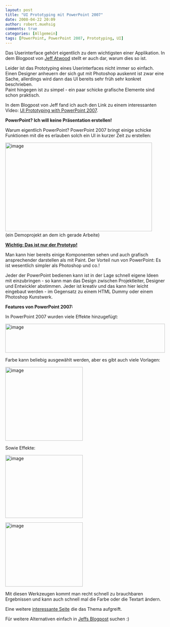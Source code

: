 ```yaml
---
layout: post
title: "UI Prototyping mit PowerPoint 2007"
date: 2008-04-22 20:09
author: robert.muehsig
comments: true
categories: [Allgemein]
tags: [PowerPoint, PowerPoint 2007, Prototyping, UI]
---
```

<p>Das Userinterface gehört eigentlich zu dem wichtigsten einer Applikation. In dem Blogpost von <a href="http://www.codinghorror.com/blog/archives/001091.html">Jeff Atwood</a> stellt er auch dar, warum dies so ist.</p> <p>Leider ist das Prototyping eines Userinterfaces nicht immer so einfach. Einen Designer anheuern der sich gut mit Photoshop auskennt ist zwar eine Sache, allerdings wird dann das UI bereits sehr früh sehr konkret beschrieben. <br>Paint hingegen ist zu simpel - ein paar schicke grafische Elemente sind schon praktisch.</p> <p>In dem Blogpost von Jeff fand ich auch den Link zu einem interessanten Video: <a href="http://www.microsoft.com/expression/events-training/globalevent/player/Default.html?South-Korea_Manuel-Clement_Keynote_Wireframe-Prototyping-Using-PowerPoint-2007=Manuel_Clement=Wireframe-Prototyping_Using_PowerPoint_2007">UI Prototyping with PowerPoint 2007</a>.</p> <p><strong>PowerPoint? Ich will keine Präsentation erstellen!</strong></p> <p>Warum eigentlich PowerPoint? PowerPoint 2007 bringt einige schicke Funktionen mit die es erlauben solch ein UI in kurzer Zeit zu erstellen:</p> <p><a href="{{BASE_PATH}}/assets/wp-images/image392.png"><img style="border-right: 0px; border-top: 0px; border-left: 0px; border-bottom: 0px" height="279" alt="image" src="{{BASE_PATH}}/assets/wp-images/image-thumb371.png" width="462" border="0"></a>&nbsp; <br>(ein Demoprojekt an dem ich gerade Arbeite)</p> <p><strong><u>Wichtig: Das ist nur der Prototyp!</u></strong></p> <p>Man kann hier bereits einige Komponenten sehen und auch grafisch ansprechender darstellen als mit Paint. Der Vorteil nun von PowerPoint: Es ist wesentlich simpler als Photoshop und co.!</p> <p>Jeder der PowerPoint bedienen kann ist in der Lage schnell eigene Ideen mit einzubringen - so kann man das Design zwischen Projektleiter, Designer und Entwickler abstimmen. Jeder ist kreativ und das kann hier leicht eingebaut werden - im Gegensatz zu einem HTML Dummy oder einem Photoshop Kunstwerk.</p> <p><strong>Features von PowerPoint 2007:</strong></p> <p>In PowerPoint 2007 wurden viele Effekte hinzugefügt:</p> <p><a href="{{BASE_PATH}}/assets/wp-images/image393.png"><img style="border-right: 0px; border-top: 0px; border-left: 0px; border-bottom: 0px" height="91" alt="image" src="{{BASE_PATH}}/assets/wp-images/image-thumb372.png" width="503" border="0"></a> </p> <p>Farbe kann beliebig ausgewählt werden, aber es gibt auch viele Vorlagen:</p> <p><a href="{{BASE_PATH}}/assets/wp-images/image394.png"><img style="border-right: 0px; border-top: 0px; border-left: 0px; border-bottom: 0px" height="232" alt="image" src="{{BASE_PATH}}/assets/wp-images/image-thumb373.png" width="244" border="0"></a> </p> <p>Sowie Effekte:</p> <p><a href="{{BASE_PATH}}/assets/wp-images/image395.png"><img style="border-right: 0px; border-top: 0px; border-left: 0px; border-bottom: 0px" height="198" alt="image" src="{{BASE_PATH}}/assets/wp-images/image-thumb374.png" width="244" border="0"></a> </p> <p><a href="{{BASE_PATH}}/assets/wp-images/image396.png"><img style="border-right: 0px; border-top: 0px; border-left: 0px; border-bottom: 0px" height="202" alt="image" src="{{BASE_PATH}}/assets/wp-images/image-thumb375.png" width="244" border="0"></a> </p> <p>Mit diesen Werkzeugen kommt man recht schnell zu brauchbaren Ergebnissen und kann auch schnell mal die Farbe oder die Textart ändern.</p> <p>Eine weitere <a href="http://dotnet.org.za/cjlotz/archive/2008/04/08/ui-prototyping-tools.aspx">interessante Seite</a> die das Thema aufgreift.</p> <p>Für weitere Alternativen einfach in <a href="http://www.codinghorror.com/blog/archives/001091.html">Jeffs Blogpost</a> suchen :)</p>
